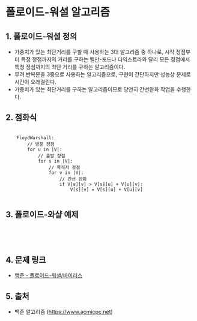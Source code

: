 # 폴로이드-워셜 알고리즘

## 1. 폴로이드-워셜 정의

+ 가중치가 있는 최단거리를 구할 때 사용하는 3대 알고리즘 중 하나로, 시작 정점부터 특정 정점까지의 거리를 구하는 벨만-포드나 다익스트라와 달리 모든 정점에서 특정 정점까지의 최단 거리를 구하는 알고리즘이다.
+ 무려 반복문을 3중으로 사용하는 알고리즘으로, 구현이 간단하지만 성능상 문제로 시간이 오래걸린다.
+ 가중치가 있는 최단거리를 구하는 알고리즘이므로 당연히 간선완화 작업을 수행한다.

## 2. 점화식

<pre>
  <code>
    FloydWarshall:
        // 방문 정점
        for u in |V|:
            // 출발 정점
            for s in |V|:
                // 목적저 정점
                for v in |V|:
                    // 간선 완화
                    if V[s][v] > V[s][u] + V[u][v]:
                        V[s][v] = V[s][u] + V[u][v]
  </code>
</pre>

## 3. 폴로이드-와샬 예제

<pre>
  <code>
  
  </code>
</pre>

## 4. 문제 링크

+ [백준 - 폴로이드-워셜/바이러스](https://www.acmicpc.net/problem/2606)

## 5. 출처

+ 백준 알고리즘 (<https://www.acmicpc.net>)
